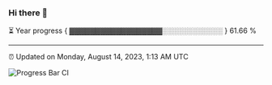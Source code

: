 ### Hi there 👋

⏳ Year progress { ▓▓▓▓▓▓▓▓▓▓▓▓▓▓▓▓▓▓░░░░░░░░░░░░ } 61.66 %

---

⏰ Updated on Monday, August 14, 2023, 1:13 AM UTC

![Progress Bar CI](https://github.com/arthurbuhl/arthurbuhl/workflows/Progress%20Bar%20CI/badge.svg)
